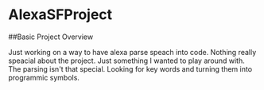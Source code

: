 # AlexaSFProject

##Basic Project Overview

Just working on a way to have alexa parse speach into code.
Nothing really speacial about the project.
Just something I wanted to play around with.
The parsing isn't that special.
Looking for key words and turning them into programmic symbols.
